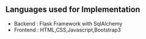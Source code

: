 
## Languages used for Implementation  
  * Backend : Flask Framework with SqlAlchemy
  * Frontend : HTML,CSS,Javascript,Bootstrap3
  
</div>
  
